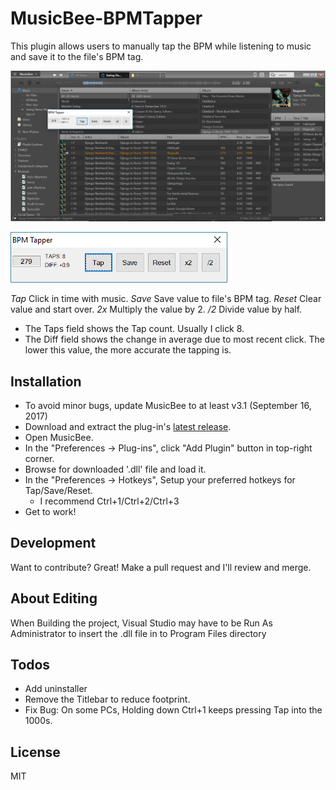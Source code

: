 # MusicBee-BPMTapper
This plugin allows users to manually tap the BPM while listening to music and save it to the file's BPM tag.

![Alt Text](https://github.com/TylerMD/MusicBee-BPMTapper/blob/master/screenshots/Screenshot1.PNG)

![Alt Text](https://github.com/TylerMD/MusicBee-BPMTapper/blob/master/screenshots/Screenshot2.png)

*Tap* Click in time with music.
*Save* Save value to file's BPM tag.
*Reset* Clear value and start over.
*2x* Multiply the value by 2.
*/2* Divide value by half.

- The Taps field shows the Tap count. Usually I click 8.
- The Diff field shows the change in average due to most recent click. The lower this value, the more accurate the tapping is.


## Installation
- To avoid minor bugs, update MusicBee to at least v3.1 (September 16, 2017)
- Download and extract the plug-in's [latest release](https://github.com/TylerMD/MusicBee-BPMTapper/releases).
- Open MusicBee.
- In the "Preferences -> Plug-ins", click "Add Plugin" button in top-right corner.
- Browse for downloaded '.dll' file and load it.
- In the "Preferences -> Hotkeys", Setup your preferred hotkeys for Tap/Save/Reset.
  - I recommend Ctrl+1/Ctrl+2/Ctrl+3
- Get to work!


## Development
Want to contribute? Great! Make a pull request and I'll review and merge.

## About Editing
When Building the project, Visual Studio may have to be Run As Administrator to insert the .dll file in to Program Files directory

## Todos
 - Add uninstaller
 - Remove the Titlebar to reduce footprint.
 - Fix Bug: On some PCs, Holding down Ctrl+1 keeps pressing Tap into the 1000s.
 
## License
MIT

